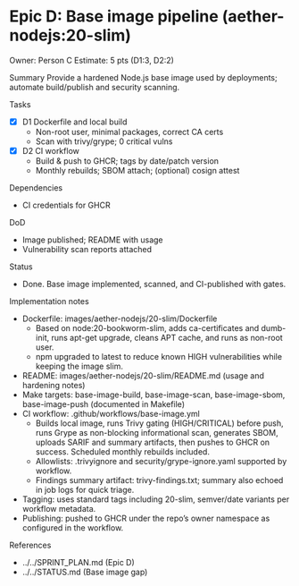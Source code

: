 # Epic D: Base image pipeline (aether-nodejs:20-slim)
Owner: Person C
Estimate: 5 pts (D1:3, D2:2)

Summary
Provide a hardened Node.js base image used by deployments; automate build/publish and security scanning.

Tasks
- [x] D1 Dockerfile and local build
  - Non-root user, minimal packages, correct CA certs
  - Scan with trivy/grype; 0 critical vulns
- [x] D2 CI workflow
  - Build & push to GHCR; tags by date/patch version
  - Monthly rebuilds; SBOM attach; (optional) cosign attest

Dependencies
- CI credentials for GHCR

DoD
- Image published; README with usage
- Vulnerability scan reports attached

Status
- Done. Base image implemented, scanned, and CI-published with gates.

Implementation notes
- Dockerfile: images/aether-nodejs/20-slim/Dockerfile
  - Based on node:20-bookworm-slim, adds ca-certificates and dumb-init, runs apt-get upgrade, cleans APT cache, and runs as non-root user.
  - npm upgraded to latest to reduce known HIGH vulnerabilities while keeping the image slim.
- README: images/aether-nodejs/20-slim/README.md (usage and hardening notes)
- Make targets: base-image-build, base-image-scan, base-image-sbom, base-image-push (documented in Makefile)
- CI workflow: .github/workflows/base-image.yml
  - Builds local image, runs Trivy gating (HIGH/CRITICAL) before push, runs Grype as non-blocking informational scan, generates SBOM, uploads SARIF and summary artifacts, then pushes to GHCR on success. Scheduled monthly rebuilds included.
  - Allowlists: .trivyignore and security/grype-ignore.yaml supported by workflow.
  - Findings summary artifact: trivy-findings.txt; summary also echoed in job logs for quick triage.
- Tagging: uses standard tags including 20-slim, semver/date variants per workflow metadata.
- Publishing: pushed to GHCR under the repo’s owner namespace as configured in the workflow.

References
- ../../SPRINT_PLAN.md (Epic D)
- ../../STATUS.md (Base image gap)
